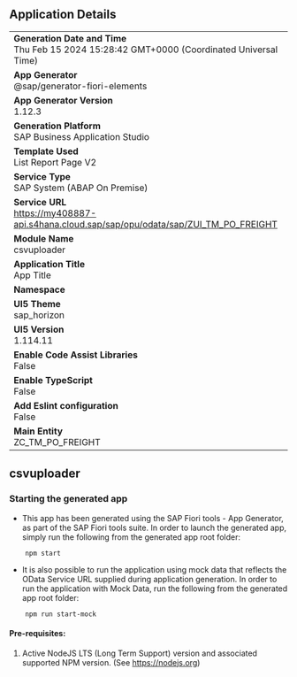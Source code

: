 ## Application Details
|               |
| ------------- |
|**Generation Date and Time**<br>Thu Feb 15 2024 15:28:42 GMT+0000 (Coordinated Universal Time)|
|**App Generator**<br>@sap/generator-fiori-elements|
|**App Generator Version**<br>1.12.3|
|**Generation Platform**<br>SAP Business Application Studio|
|**Template Used**<br>List Report Page V2|
|**Service Type**<br>SAP System (ABAP On Premise)|
|**Service URL**<br>https://my408887-api.s4hana.cloud.sap/sap/opu/odata/sap/ZUI_TM_PO_FREIGHT
|**Module Name**<br>csvuploader|
|**Application Title**<br>App Title|
|**Namespace**<br>|
|**UI5 Theme**<br>sap_horizon|
|**UI5 Version**<br>1.114.11|
|**Enable Code Assist Libraries**<br>False|
|**Enable TypeScript**<br>False|
|**Add Eslint configuration**<br>False|
|**Main Entity**<br>ZC_TM_PO_FREIGHT|

## csvuploader



### Starting the generated app

-   This app has been generated using the SAP Fiori tools - App Generator, as part of the SAP Fiori tools suite.  In order to launch the generated app, simply run the following from the generated app root folder:

```
    npm start
```

- It is also possible to run the application using mock data that reflects the OData Service URL supplied during application generation.  In order to run the application with Mock Data, run the following from the generated app root folder:

```
    npm run start-mock
```

#### Pre-requisites:

1. Active NodeJS LTS (Long Term Support) version and associated supported NPM version.  (See https://nodejs.org)


